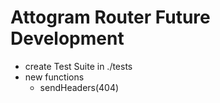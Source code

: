 # Attogram Router Future Development

* create Test Suite in ./tests
* new functions
  * sendHeaders(404)
